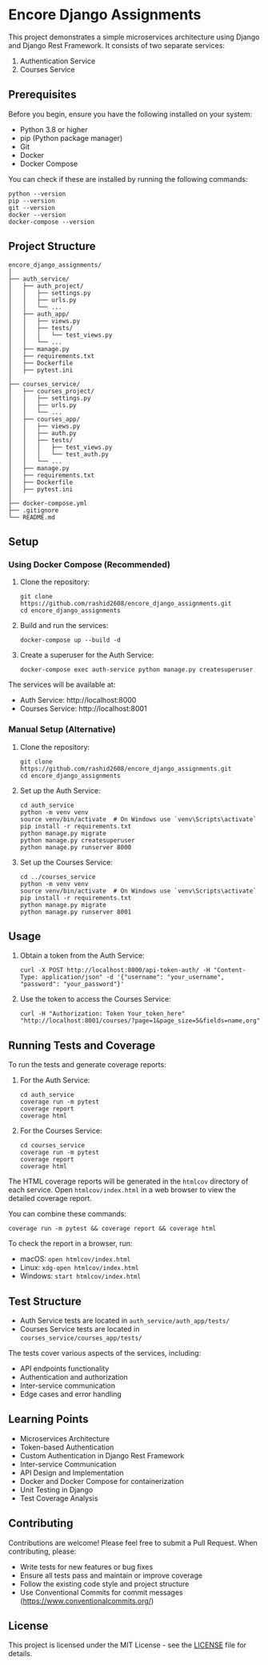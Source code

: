 # Encore Django Assignments

This project demonstrates a simple microservices architecture using Django and Django Rest Framework. It consists of two separate services:

1. Authentication Service
2. Courses Service

## Prerequisites

Before you begin, ensure you have the following installed on your system:
- Python 3.8 or higher
- pip (Python package manager)
- Git
- Docker
- Docker Compose

You can check if these are installed by running the following commands:
```
python --version
pip --version
git --version
docker --version
docker-compose --version
```

## Project Structure

```
encore_django_assignments/
│
├── auth_service/
│   ├── auth_project/
│   │   ├── settings.py
│   │   ├── urls.py
│   │   └── ...
│   ├── auth_app/
│   │   ├── views.py
│   │   ├── tests/
│   │   │   └── test_views.py
│   │   └── ...
│   ├── manage.py
│   ├── requirements.txt
│   ├── Dockerfile
│   ├── pytest.ini
│
├── courses_service/
│   ├── courses_project/
│   │   ├── settings.py
│   │   ├── urls.py
│   │   └── ...
│   ├── courses_app/
│   │   ├── views.py
│   │   ├── auth.py
│   │   ├── tests/
│   │   │   ├── test_views.py
│   │   │   └── test_auth.py
│   │   └── ...
│   ├── manage.py
│   ├── requirements.txt
│   ├── Dockerfile
│   ├── pytest.ini
│
├── docker-compose.yml
├── .gitignore
└── README.md
```

## Setup

### Using Docker Compose (Recommended)

1. Clone the repository:
   ```
   git clone https://github.com/rashid2608/encore_django_assignments.git
   cd encore_django_assignments
   ```

2. Build and run the services:
   ```
   docker-compose up --build -d
   ```

3. Create a superuser for the Auth Service:
   ```
   docker-compose exec auth-service python manage.py createsuperuser
   ```

The services will be available at:
- Auth Service: http://localhost:8000
- Courses Service: http://localhost:8001

### Manual Setup (Alternative)

1. Clone the repository:
   ```
   git clone https://github.com/rashid2608/encore_django_assignments.git
   cd encore_django_assignments
   ```

2. Set up the Auth Service:
   ```
   cd auth_service
   python -m venv venv
   source venv/bin/activate  # On Windows use `venv\Scripts\activate`
   pip install -r requirements.txt
   python manage.py migrate
   python manage.py createsuperuser
   python manage.py runserver 8000
   ```

3. Set up the Courses Service:
   ```
   cd ../courses_service
   python -m venv venv
   source venv/bin/activate  # On Windows use `venv\Scripts\activate`
   pip install -r requirements.txt
   python manage.py migrate
   python manage.py runserver 8001
   ```

## Usage

1. Obtain a token from the Auth Service:
   ```
   curl -X POST http://localhost:8000/api-token-auth/ -H "Content-Type: application/json" -d '{"username": "your_username", "password": "your_password"}'
   ```

2. Use the token to access the Courses Service:
   ```
   curl -H "Authorization: Token Your_token_here" "http://localhost:8001/courses/?page=1&page_size=5&fields=name,org"
   ```

## Running Tests and Coverage

To run the tests and generate coverage reports:

1. For the Auth Service:
   ```
   cd auth_service
   coverage run -m pytest
   coverage report
   coverage html
   ```

2. For the Courses Service:
   ```
   cd courses_service
   coverage run -m pytest
   coverage report
   coverage html
   ```

The HTML coverage reports will be generated in the `htmlcov` directory of each service. Open `htmlcov/index.html` in a web browser to view the detailed coverage report.

You can combine these commands:
```
coverage run -m pytest && coverage report && coverage html
```

To check the report in a browser, run:
- macOS: `open htmlcov/index.html`
- Linux: `xdg-open htmlcov/index.html`
- Windows: `start htmlcov/index.html`

## Test Structure

- Auth Service tests are located in `auth_service/auth_app/tests/`
- Courses Service tests are located in `courses_service/courses_app/tests/`

The tests cover various aspects of the services, including:
- API endpoints functionality
- Authentication and authorization
- Inter-service communication
- Edge cases and error handling

## Learning Points

- Microservices Architecture
- Token-based Authentication
- Custom Authentication in Django Rest Framework
- Inter-service Communication
- API Design and Implementation
- Docker and Docker Compose for containerization
- Unit Testing in Django
- Test Coverage Analysis

## Contributing

Contributions are welcome! Please feel free to submit a Pull Request. When contributing, please:
- Write tests for new features or bug fixes
- Ensure all tests pass and maintain or improve coverage
- Follow the existing code style and project structure
- Use Conventional Commits for commit messages (https://www.conventionalcommits.org/)

## License

This project is licensed under the MIT License - see the [LICENSE](LICENSE) file for details.
